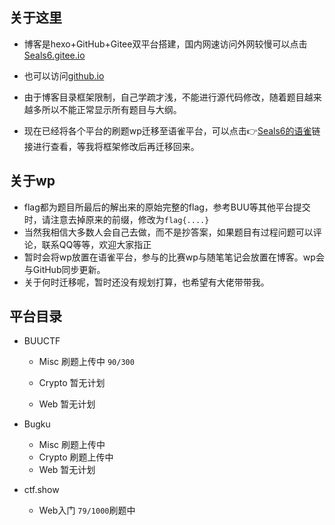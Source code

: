 ## 关于这里

- 博客是hexo+GitHub+Gitee双平台搭建，国内网速访问外网较慢可以点击[Seals6.gitee.io](https://seals6.gitee.io/) 

- 也可以访问[github.io](https://seals6.github.io/)

- 由于博客目录框架限制，自己学疏才浅，不能进行源代码修改，随着题目越来越多所以不能正常显示所有题目与大纲。

- 现在已经将各个平台的刷题wp迁移至语雀平台，可以点击👉[Seals6的语雀](https://www.yuque.com/seals6)链接进行查看，等我将框架修改后再迁移回来。

  

## 关于wp

- flag都为题目所最后的解出来的原始完整的flag，参考BUU等其他平台提交时，请注意去掉原来的前缀，修改为`flag{....}`
- 当然我相信大多数人会自己去做，而不是抄答案，如果题目有过程问题可以评论，联系QQ等等，欢迎大家指正
- 暂时会将wp放置在语雀平台，参与的比赛wp与随笔笔记会放置在博客。wp会与GitHub同步更新。
- 关于何时迁移呢，暂时还没有规划打算，也希望有大佬带带我。



## 平台目录

- BUUCTF

  - Misc	 刷题上传中  `90/300 `

  - Crypto  暂无计划

  - Web      暂无计划

    

- Bugku
  - Misc   刷题上传中 
  - Crypto   刷题上传中
  - Web   暂无计划



- ctf.show
  
  - Web入门 `79/1000`刷题中